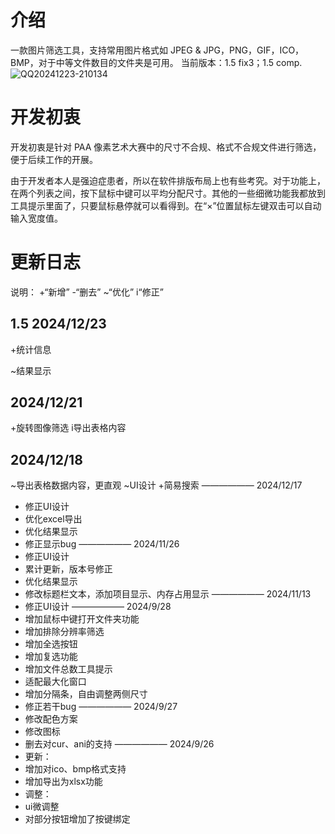 # 介绍
 一款图片筛选工具，支持常用图片格式如 JPEG & JPG，PNG，GIF，ICO，BMP，对于中等文件数目的文件夹是可用。
 当前版本：1.5 fix3；1.5 comp.
![QQ20241223-210134](https://github.com/user-attachments/assets/633b2749-3c88-404a-b46c-0e93c80cd184)
# 开发初衷
 开发初衷是针对 PAA 像素艺术大赛中的尺寸不合规、格式不合规文件进行筛选，便于后续工作的开展。

 由于开发者本人是强迫症患者，所以在软件排版布局上也有些考究。对于功能上，在两个列表之间，按下鼠标中键可以平均分配尺寸。其他的一些细微功能我都放到工具提示里面了，只要鼠标悬停就可以看得到。在“×”位置鼠标左键双击可以自动输入宽度值。
# 更新日志
说明： +“新增” -“删去” ~“优化” i“修正”
## 1.5 2024/12/23
+统计信息

~结果显示
## 2024/12/21
+旋转图像筛选
i导出表格内容
## 2024/12/18
~导出表格数据内容，更直观
~UI设计
+简易搜索
——————
2024/12/17
+ 修正UI设计
+ 优化excel导出
+ 优化结果显示
+ 修正显示bug
——————
2024/11/26
+ 修正UI设计
+ 累计更新，版本号修正
+ 优化结果显示
+ 修改标题栏文本，添加项目显示、内存占用显示
——————
2024/11/13
+ 修正UI设计
——————
2024/9/28
+ 增加鼠标中键打开文件夹功能
+ 增加排除分辨率筛选
+ 增加全选按钮
+ 增加复选功能
+ 增加文件总数工具提示
+ 适配最大化窗口
+ 增加分隔条，自由调整两侧尺寸
+ 修正若干bug
——————
2024/9/27
+ 修改配色方案
+ 修改图标
+ 删去对cur、ani的支持
——————
2024/9/26
+ 更新：
+ 增加对ico、bmp格式支持
+ 增加导出为xlsx功能
+ 调整：
+ ui微调整
+ 对部分按钮增加了按键绑定
